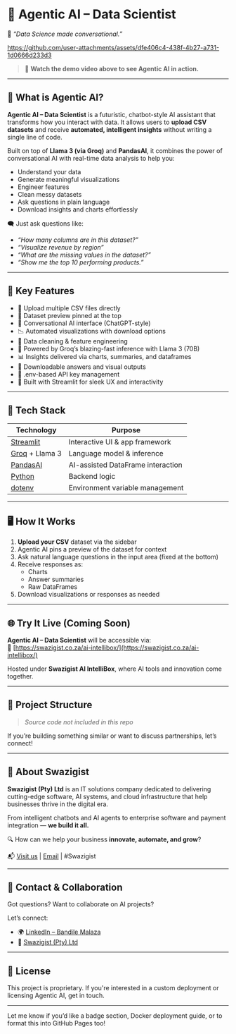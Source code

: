 # 🤖 Agentic AI – Data Scientist

🚀 *“Data Science made conversational.”*



https://github.com/user-attachments/assets/dfe406c4-438f-4b27-a731-1d0666d233d3



> 🎥 **Watch the demo video above to see Agentic AI in action.**  

---

## 🧠 What is Agentic AI?

**Agentic AI – Data Scientist** is a futuristic, chatbot-style AI assistant that transforms how you interact with data. It allows users to **upload CSV datasets** and receive **automated, intelligent insights** without writing a single line of code.

Built on top of **Llama 3 (via Groq)** and **PandasAI**, it combines the power of conversational AI with real-time data analysis to help you:
- Understand your data
- Generate meaningful visualizations
- Engineer features
- Clean messy datasets
- Ask questions in plain language
- Download insights and charts effortlessly

🗨️ Just ask questions like:
- *“How many columns are in this dataset?”*
- *“Visualize revenue by region”*
- *“What are the missing values in the dataset?”*
- *“Show me the top 10 performing products.”*

---

## 🌟 Key Features

- 📂 Upload multiple CSV files directly
- 📌 Dataset preview pinned at the top
- 💬 Conversational AI interface (ChatGPT-style)
- 📉 Automated visualizations with download options
- 🧼 Data cleaning & feature engineering
- 🧠 Powered by Groq’s blazing-fast inference with Llama 3 (70B)
- 📊 Insights delivered via charts, summaries, and dataframes
- 💾 Downloadable answers and visual outputs
- 🔐 .env-based API key management
- 🧪 Built with Streamlit for sleek UX and interactivity

---

## 🧰 Tech Stack

| Technology | Purpose |
|------------|---------|
| [Streamlit](https://streamlit.io) | Interactive UI & app framework |
| [Groq](https://groq.com) + Llama 3 | Language model & inference |
| [PandasAI](https://github.com/gventuri/pandas-ai) | AI-assisted DataFrame interaction |
| [Python](https://python.org) | Backend logic |
| [dotenv](https://pypi.org/project/python-dotenv/) | Environment variable management |

---

## 🖥️ How It Works

1. **Upload your CSV** dataset via the sidebar
2. Agentic AI pins a preview of the dataset for context
3. Ask natural language questions in the input area (fixed at the bottom)
4. Receive responses as:
   - Charts
   - Answer summaries
   - Raw DataFrames
5. Download visualizations or responses as needed

---

## 🌐 Try It Live (Coming Soon)

**Agentic AI – Data Scientist** will be accessible via:  
🔗 [https://swazigist.co.za/ai-intellibox/](https://swazigist.co.za/ai-intellibox/)

Hosted under **Swazigist AI IntelliBox**, where AI tools and innovation come together.

---

## 📁 Project Structure

> *Source code not included in this repo*

If you’re building something similar or want to discuss partnerships, let’s connect!

---

## 💼 About Swazigist

**Swazigist (Pty) Ltd** is an IT solutions company dedicated to delivering cutting-edge software, AI systems, and cloud infrastructure that help businesses thrive in the digital era.

From intelligent chatbots and AI agents to enterprise software and payment integration — **we build it all.**

🔍 How can we help your business **innovate, automate, and grow**?

📬 [Visit us](https://swazigist.co.za) | [Email](mailto:info@swazigist.co.za) | #Swazigist

---

## 📣 Contact & Collaboration

Got questions? Want to collaborate on AI projects?

Let’s connect:
- 🌍 [LinkedIn – Bandile Malaza](https://www.linkedin.com/in/bandilemalaza)
- 💼 [Swazigist (Pty) Ltd](https://swazigist.co.za)

---

## 📜 License

This project is proprietary. If you're interested in a custom deployment or licensing Agentic AI, get in touch.

---

Let me know if you’d like a badge section, Docker deployment guide, or to format this into GitHub Pages too!

